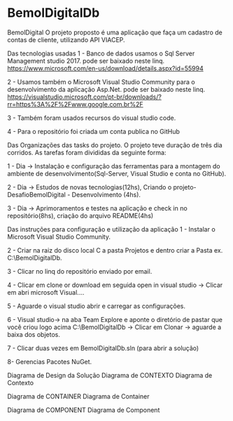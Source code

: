 # BemolDigitalDb
BemolDigital
O projeto proposto é uma aplicação que faça um cadastro de contas de cliente, utilizando API VIACEP.

Das tecnologias usadas
1 - Banco de dados usamos o Sql Server Management studio 2017. pode ser baixado neste linq. https://www.microsoft.com/en-us/download/details.aspx?id=55994

2 - Usamos também o Microsoft Visual Studio Community para o desenvolvimento da aplicação Asp.Net. pode ser baixado neste linq. https://visualstudio.microsoft.com/pt-br/downloads/?rr=https%3A%2F%2Fwww.google.com.br%2F

3 - Também foram usados recursos do visual studio code.

4 - Para o repositório foi criada um conta publica no GitHub

Das Organizações das tasks do projeto.
O projeto teve duração de três dia corridos. As tarefas foram divididas da seguinte forma:

1 - Dia -> Instalação e configuração das ferramentas para a montagem do ambiente de desenvolvimento(Sql-Server, Visual Studio e conta no GitHub).

2 - Dia -> Estudos de novas tecnologias(12hs), Criando o projeto- DesafioBemolDigital - Desenvolvimento (4hs).

3 - Dia -> Aprimoramentos e testes na aplicação e check in no repositório(8hs), criação do arquivo README(4hs)

Das instruções para configuração e utilização da aplicação
1 - Instalar o Microsoft Visual Studio Community.

2 - Criar na raiz do disco local C a pasta Projetos e dentro criar a Pasta ex. C:\BemolDigitalDb.

3 - Clicar no linq do repositório enviado por email.

4 - Clicar em clone or download em seguida open in visual studio -> Clicar em abri microsoft Visual....

5 - Aguarde o visual studio abrir e carregar as configurações.

6 - Visual studio-> na aba Team Explore e aponte o diretório de pastar que você criou logo acima C:\BemolDigitalDb -> Clicar em Clonar -> aguarde a baixa dos objetos.

7 - Clicar duas vezes em BemolDigitalDb.sln (para abrir a solução)

8- Gerencias Pacotes NuGet.

Diagrama de Design da Solução
Diagrama de CONTEXTO
Diagrama de Contexto

Diagrama de CONTAINER
Diagrama de Container

Diagrama de COMPONENT
Diagrama de Component
